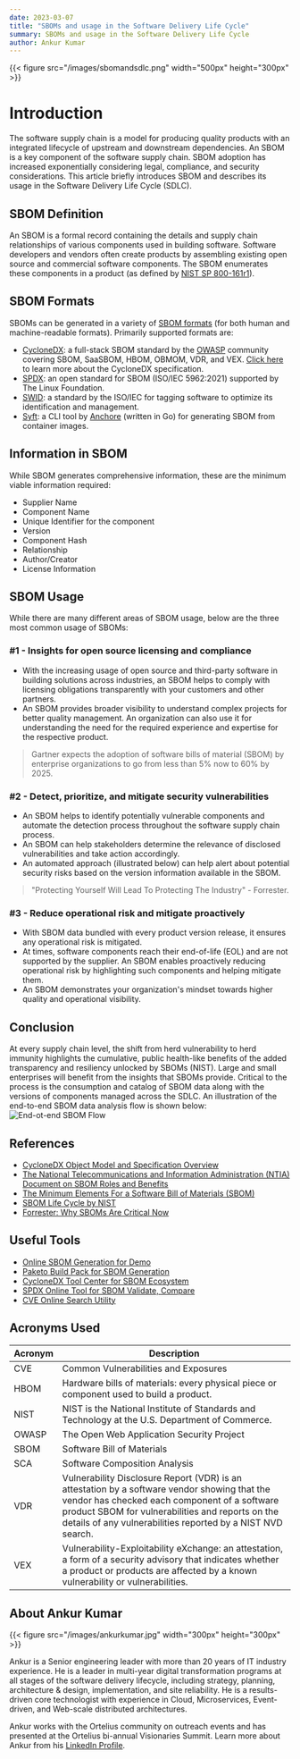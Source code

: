 ```yaml
---
date: 2023-03-07
title: "SBOMs and usage in the Software Delivery Life Cycle"
summary: SBOMs and usage in the Software Delivery Life Cycle
author: Ankur Kumar
---
```


{{< figure src="/images/sbomandsdlc.png" width="500px" height="300px" >}}


# Introduction

The software supply chain is a model for producing quality products with an integrated lifecycle of upstream and downstream dependencies. An SBOM is a key component of the software supply chain. SBOM adoption has increased exponentially considering legal, compliance, and security considerations. This article briefly introduces SBOM and describes its usage in the Software Delivery Life Cycle (SDLC). 



## SBOM Definition

An SBOM is a formal record containing the details and supply chain relationships of various components used in building software. Software developers and vendors often create products by assembling existing open source and commercial software components. The SBOM enumerates these components in a product (as defined by [NIST SP 800-161r1](https://doi.org/10.6028/NIST.SP.800-161r1)).

## SBOM Formats

SBOMs can be generated in a variety of [SBOM formats](https://www.deployhub.com/understanding-software-bill-of-materials-sboms/) (for both human and machine-readable formats). Primarily supported formats are:

- [CycloneDX](https://cyclonedx.org/): a full-stack SBOM standard by the [OWASP](https://owasp.org/) community covering SBOM, SaaSBOM, HBOM, OBMOM, VDR, and VEX. [Click here](https://cyclonedx.org/specification/overview/) to learn more about the CycloneDX specification.
- [SPDX](https://spdx.dev/): an open standard for SBOM (ISO/IEC 5962:2021) supported by The Linux Foundation.
- [SWID](https://www.iso.org/standard/65666.html): a standard by the ISO/IEC for tagging software to optimize its identification and management.
- [Syft](https://github.com/anchore/syft): a CLI tool by [Anchore](https://anchore.com/) (written in Go) for generating SBOM from container images.

## Information in SBOM

While SBOM generates comprehensive information, these are the minimum viable information required:

- Supplier Name
- Component Name
- Unique Identifier for the component
- Version
- Component Hash
- Relationship
- Author/Creator
- License Information

## SBOM Usage

While there are many different areas of SBOM usage, below are the three most common usage of SBOMs:

### #1 - Insights for open source licensing and compliance

- With the increasing usage of open source and third-party software in building solutions across industries, an SBOM helps to comply with licensing obligations transparently with your customers and other partners.
- An SBOM provides broader visibility to understand complex projects for better quality management. An organization can also use it for understanding the need for the required experience and expertise for the respective product.

> Gartner expects the adoption of software bills of material (SBOM) by enterprise organizations to go from less than 5% now to 60% by 2025. 

### #2 - Detect, prioritize, and mitigate security vulnerabilities

- An SBOM helps to identify potentially vulnerable components and automate the detection process throughout the software supply chain process.
- An SBOM can help stakeholders determine the relevance of disclosed vulnerabilities and take action accordingly.
- An automated approach (illustrated below) can help alert about potential security risks based on the version information available in the SBOM.

> "Protecting Yourself Will Lead To Protecting The Industry" - Forrester.
>
### #3 - Reduce operational risk and mitigate proactively

- With SBOM data bundled with every product version release, it ensures any operational risk is mitigated.
- At times, software components reach their end-of-life (EOL) and are not supported by the supplier. An SBOM enables proactively reducing operational risk by highlighting such components and helping mitigate them.
- An SBOM demonstrates your organization's mindset towards higher quality and operational visibility.


## Conclusion

At every supply chain level, the shift from herd vulnerability to herd immunity highlights the cumulative, public health-like benefits of the added transparency and resiliency unlocked by SBOMs (NIST). Large and small enterprises will benefit from the insights that SBOMs provide. Critical to the process is the consumption and catalog of SBOM data along with the versions of components managed across the SDLC. An illustration of the end-to-end SBOM data analysis flow is shown below:
![End-ot-end SBOM Flow](images/supply-chain-sbom-sdlc.png)

## References

- [CycloneDX Object Model and Specification Overview](https://cyclonedx.org/specification/overview/)
- [The National Telecommunications and Information Administration (NTIA) Document on SBOM Roles and Benefits](https://www.ntia.gov/files/ntia/publications/ntia_sbom_use_cases_roles_benefits-nov2019.pdf)
- [The Minimum Elements For a Software Bill of Materials (SBOM)](https://www.ntia.doc.gov/files/ntia/publications/sbom_minimum_elements_report.pdf)
- [SBOM Life Cycle by NIST](https://www.nist.gov/itl/executive-order-14028-improving-nations-cybersecurity/software-security-supply-chains-software-1)
- [Forrester: Why SBOMs Are Critical Now](https://www.forrester.com/blogs/log4j-open-source-maintenance-and-why-sboms-are-critical-now/)

## Useful Tools

- [Online SBOM Generation for Demo](https://democert.org/sbom/)
- [Paketo Build Pack for SBOM Generation](https://paketo.io/docs/howto/sbom/)
- [CycloneDX Tool Center for SBOM Ecosystem](https://cyclonedx.org/tool-center/)
- [SPDX Online Tool for SBOM Validate, Compare](https://tools.spdx.org/app/)
- [CVE Online Search Utility](https://cve.mitre.org/cve/search_cve_list.html)

## Acronyms Used

| Acronym | Description |
|---------|-------------|
| CVE     | Common Vulnerabilities and Exposures |
| HBOM    | Hardware bills of materials: every physical piece or component used to build a product. |
| NIST    | NIST is the National Institute of Standards and Technology at the U.S. Department of Commerce. |
| OWASP   | The Open Web Application Security Project |
| SBOM    | Software Bill of Materials |
| SCA     | Software Composition Analysis |
| VDR     | Vulnerability Disclosure Report (VDR) is an attestation by a software vendor showing that the vendor has checked each component of a software product SBOM for vulnerabilities and reports on the details of any vulnerabilities reported by a NIST NVD search. |
| VEX     | Vulnerability-Exploitability eXchange: an attestation, a form of a security advisory that indicates whether a product or products are affected by a known vulnerability or vulnerabilities. |

## About Ankur Kumar

{{< figure src="/images/ankurkumar.jpg" width="300px" height="300px" >}}

Ankur is a Senior engineering leader with more than 20 years of IT industry experience. He is a leader in multi-year digital transformation programs at all stages of the software delivery lifecycle, including strategy, planning, architecture & design, implementation, and site reliability. He is a results-driven core technologist with experience in Cloud, Microservices, Event-driven, and Web-scale distributed architectures.

Ankur works with the Ortelius community on outreach events and has presented at the Ortelius bi-annual Visionaries Summit. Learn more about Ankur from his [LinkedIn Profile](https://www.linkedin.com/in/ankurkumarz/). 



